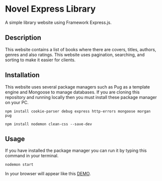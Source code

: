 # Novel Express Library

A simple library website using Framework Express.js.

## Description

This website contains a list of books where there are covers, titles, authors, genres and also ratings.
This website uses pagination, searching, and sorting to make it easier for clients.

## Installation

This website uses several package managers such as Pug as a template engine and Mongoose to manage databases.
If you are cloning this repository and running locally then you must install these package manager on your PC.

```
npm install cookie-parser debug express http-errors mongoose morgan pug
```

```
npm install nodemon clean-css --save-dev
```

## Usage

If you have installed the package manager you can run it by typing this command in your terminal.

```
nodemon start
```

In your browser will appear like this [DEMO](https://arr-library.herokuapp.com/).
